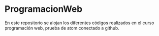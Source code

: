 # ProgramacionWeb
En este repositorio se alojan los diferentes códigos realizados en el curso programación web, prueba de atom conectado a github.
